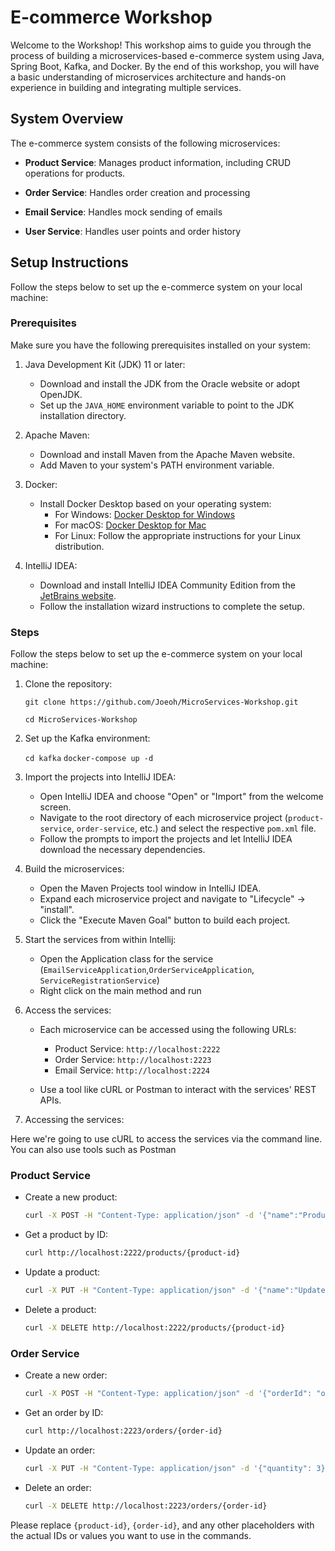 # E-commerce Workshop

Welcome to the Workshop! This workshop aims to guide you through the process of building a microservices-based e-commerce system using Java, Spring Boot, Kafka, and Docker. By the end of this workshop, you will have a basic understanding of microservices architecture and hands-on experience in building and integrating multiple services.

## System Overview

The e-commerce system consists of the following microservices:

- **Product Service**: Manages product information, including CRUD operations for products.

- **Order Service**: Handles order creation and processing

- **Email Service**: Handles mock sending of emails

- **User Service**: Handles user points and order history


## Setup Instructions

Follow the steps below to set up the e-commerce system on your local machine:


### Prerequisites

Make sure you have the following prerequisites installed on your system:

1. Java Development Kit (JDK) 11 or later:
   - Download and install the JDK from the Oracle website or adopt OpenJDK.
   - Set up the `JAVA_HOME` environment variable to point to the JDK installation directory.

2. Apache Maven:
   - Download and install Maven from the Apache Maven website.
   - Add Maven to your system's PATH environment variable.

3. Docker:
   - Install Docker Desktop based on your operating system:
     - For Windows: [Docker Desktop for Windows](https://www.docker.com/products/docker-desktop)
     - For macOS: [Docker Desktop for Mac](https://www.docker.com/products/docker-desktop)
     - For Linux: Follow the appropriate instructions for your Linux distribution.

4. IntelliJ IDEA:
   - Download and install IntelliJ IDEA Community Edition from the [JetBrains website](https://www.jetbrains.com/idea/).
   - Follow the installation wizard instructions to complete the setup.

### Steps

Follow the steps below to set up the e-commerce system on your local machine:

1. Clone the repository:

   ```
   git clone https://github.com/Joeoh/MicroServices-Workshop.git
   ```
   ```
   cd MicroServices-Workshop
   ```

2. Set up the Kafka environment:

   `cd kafka`
   `docker-compose up -d`

3. Import the projects into IntelliJ IDEA:

   - Open IntelliJ IDEA and choose "Open" or "Import" from the welcome screen.
   - Navigate to the root directory of each microservice project (`product-service`, `order-service`, etc.) and select the respective `pom.xml` file.
   - Follow the prompts to import the projects and let IntelliJ IDEA download the necessary dependencies.

4. Build the microservices:

   - Open the Maven Projects tool window in IntelliJ IDEA.
   - Expand each microservice project and navigate to "Lifecycle" -> "install".
   - Click the "Execute Maven Goal" button to build each project.

5. Start the services from within Intellij:

   - Open the Application class for the service (`EmailServiceApplication`,`OrderServiceApplication`, `ServiceRegistrationService`)
   - Right click on the main method and run




6. Access the services:

   - Each microservice can be accessed using the following URLs:
     - Product Service: `http://localhost:2222`
     - Order Service: `http://localhost:2223`
     - Email Service: `http://localhost:2224`

   - Use a tool like cURL or Postman to interact with the services' REST APIs.


7. Accessing the services:

Here we're going to use cURL to access the services via the command line. You can also use tools such as Postman


### Product Service

- Create a new product:
  ```bash
  curl -X POST -H "Content-Type: application/json" -d '{"name":"Product Name", "price": 10.99}' http://localhost:2222/products
  ```

- Get a product by ID:
  ```bash
  curl http://localhost:2222/products/{product-id}
  ```

- Update a product:
  ```bash
  curl -X PUT -H "Content-Type: application/json" -d '{"name":"Updated Product Name", "price": 19.99}' http://localhost:2222/products/{product-id}
  ```

- Delete a product:
  ```bash
  curl -X DELETE http://localhost:2222/products/{product-id}
  ```

### Order Service

- Create a new order:
  ```bash
  curl -X POST -H "Content-Type: application/json" -d '{"orderId": "order-123", "customerId": 456, "productId": 1, "quantity": 2}' http://localhost:2223/orders
  ```

- Get an order by ID:
  ```bash
  curl http://localhost:2223/orders/{order-id}
  ```

- Update an order:
  ```bash
  curl -X PUT -H "Content-Type: application/json" -d '{"quantity": 3}' http://localhost:2223/orders/{order-id}
  ```

- Delete an order:
  ```bash
  curl -X DELETE http://localhost:2223/orders/{order-id}
  ```


Please replace `{product-id}`, `{order-id}`, and any other placeholders with the actual IDs or values you want to use in the commands.
